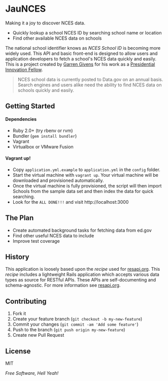 JauNCES
=========

Making it a joy to discover NCES data.

  - Quickly lookup a school NCES ID by searching school name or location
  - Find other available NCES data on schools

The national school identifier knows as *NCES School ID* is becoming more widely used. This API and basic front-end is designed to allow users and application developers to fetch a school's NCES data quickly and easily. This is a project created by [Garren Givens](http://www.garrengivens.com) for his work as a [Presidential Innovation Fellow](http://www.whitehouse.gov/innovationfellows).

> NCES school data is currently posted to Data.gov on an 
> annual basis. Search engines and users alike need the
> ability to find NCES data on schools quickly and easily.

## Getting Started

#### Dependencies
- Ruby 2.0+ (try rbenv or rvm)
- Bundler (`gem install bundler`)
- Vagrant
- Virtualbox or VMware Fusion

#### Vagrant up!
- Copy `application.yml.example` to `application.yml` in the `config` folder. 
- Start the virtual machine with `vagrant up`. Your virtual machine will be downloaded and provisioned automatically. 
- Once the virtual machine is fully provisioned, the script will then import Schools from the sample data set and then index the data for quick searching.
- Look for the `ALL DONE!!!` and visit http://localhost:3000


## The Plan
  - Create automated background tasks for fetching data from ed.gov
  - Find other useful NCES data to include
  - Improve test coverage

## History
This application is loosely based upon the _recipe_ used for [resapi.org](http://resapi.org). This _recipe_ includes a lightweight Rails application which accepts various data types as source for RESTful APIs. These APIs are self-documenting and schema-agnostic. For more information see [resapi.org](http://resapi.org).
  

## Contributing

1. Fork it
2. Create your feature branch (`git checkout -b my-new-feature`)
3. Commit your changes (`git commit -am 'Add some feature'`)
4. Push to the branch (`git push origin my-new-feature`)
5. Create new Pull Request


## License

MIT

*Free Software, Hell Yeah!*
